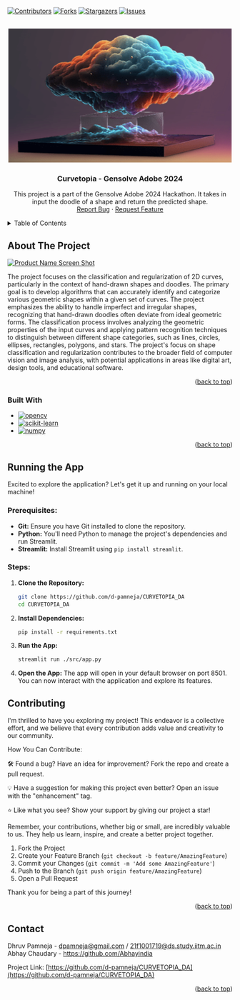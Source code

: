 <a name="readme-top"></a>

[![Contributors][contributors-shield]][contributors-url]
[![Forks][forks-shield]][forks-url]
[![Stargazers][stars-shield]][stars-url]
[![Issues][issues-shield]][issues-url]
<!-- [![LinkedIn][linkedin-shield]][linkedin-url] -->
<!-- [![MIT License][license-shield]][license-url] -->


<!-- PROJECT LOGO -->
<br />
<div align="center">
  <a href="https://github.com/d-pamneja/CURVETOPIA_DA">
    <img src="static/logo.png" alt="Logo" width="500" height="300">
  </a>

<h3 align="center">Curvetopia - Gensolve Adobe 2024</h3>

  <p align="center">
    This project is a part of the Gensolve Adobe 2024 Hackathon. It takes in input the doodle of a shape and return the predicted shape.
    <br />
    <a href="https://github.com/d-pamneja/CURVETOPIA_DA/issues">Report Bug</a>
    ·
    <a href="https://github.com/d-pamneja/CURVETOPIA_DA/issues">Request Feature</a>
  </p>
</div>



<!-- TABLE OF CONTENTS -->
<details>
  <summary>Table of Contents</summary>
  <ol>
    <li>
      <a href="#about-the-project">About The Project</a>
      <ul>
        <li><a href="#built-with">Built With</a></li>
      </ul>
    </li>
    <li><a href="#running-the-app">Getting started</a></li>
    <li><a href="#contributing">Contributing</a></li>
    <li><a href="#contact">Contact</a></li>
  </ol>
</details>



<!-- ABOUT THE PROJECT -->
## About The Project

[![Product Name Screen Shot][product-screenshot]](https://example.com)

The project focuses on the classification and regularization of 2D curves, particularly in the context of hand-drawn shapes and doodles. The primary goal is to develop algorithms that can accurately identify and categorize various geometric shapes within a given set of curves. The project emphasizes the ability to handle imperfect and irregular shapes, recognizing that hand-drawn doodles often deviate from ideal geometric forms. The classification process involves analyzing the geometric properties of the input curves and applying pattern recognition techniques to distinguish between different shape categories, such as lines, circles, ellipses, rectangles, polygons, and stars. The project's focus on shape classification and regularization contributes to the broader field of computer vision and image analysis, with potential applications in areas like digital art, design tools, and educational software.

<p align="right">(<a href="#readme-top">back to top</a>)</p>



### Built With

* [![opencv][opencv]][opencv-url]
* [![scikit-learn][scikit-learn]][scikit-learn-url]
* [![numpy][numpy]][numpy-url]


<p align="right">(<a href="#readme-top">back to top</a>)</p>

<!-- GETTING STARTED -->
## Running the App

Excited to explore the application? Let's get it up and running on your local machine!

### Prerequisites:

* **Git:** Ensure you have Git installed to clone the repository.
* **Python:** You'll need Python to manage the project's dependencies and run Streamlit.
* **Streamlit:** Install Streamlit using `pip install streamlit`.

### Steps:

1. **Clone the Repository:**
   ```bash
   git clone https://github.com/d-pamneja/CURVETOPIA_DA
   cd CURVETOPIA_DA
    ```

2. **Install Dependencies:**
    ```bash
    pip install -r requirements.txt
    ```

3. **Run the App:**
    ```bash
    streamlit run ./src/app.py
    ```

4. **Open the App:**
    The app will open in your default browser on port 8501. You can now interact with the application and explore its features.

<!-- CONTRIBUTING -->
## Contributing

I'm thrilled to have you exploring my project! This endeavor is a collective effort, and we believe that every contribution adds value and creativity to our community.

How You Can Contribute:

🛠️ Found a bug? Have an idea for improvement? Fork the repo and create a pull request.

💡 Have a suggestion for making this project even better? Open an issue with the "enhancement" tag.

⭐ Like what you see? Show your support by giving our project a star!

Remember, your contributions, whether big or small, are incredibly valuable to us. They help us learn, inspire, and create a better project together.


1. Fork the Project
2. Create your Feature Branch (`git checkout -b feature/AmazingFeature`)
3. Commit your Changes (`git commit -m 'Add some AmazingFeature'`)
4. Push to the Branch (`git push origin feature/AmazingFeature`)
5. Open a Pull Request

Thank you for being a part of this journey!

<p align="right">(<a href="#readme-top">back to top</a>)</p>



<!-- CONTACT -->
## Contact

Dhruv Pamneja - dpamneja@gmail.com / 21f1001719@ds.study.iitm.ac.in
<br>
Abhay Chaudary - https://github.com/Abhayindia

Project Link: [https://github.com/d-pamneja/CURVETOPIA_DA](https://github.com/d-pamneja/CURVETOPIA_DA)

<p align="right">(<a href="#readme-top">back to top</a>)</p>



<!-- MARKDOWN LINKS & IMAGES -->
<!-- https://www.markdownguide.org/basic-syntax/#reference-style-links -->
[contributors-shield]: https://img.shields.io/github/contributors/d-pamneja/CURVETOPIA_DA.svg?style=for-the-badge
[contributors-url]: https://github.com/d-pamneja/CURVETOPIA_DA/graphs/contributors
[forks-shield]: https://img.shields.io/github/forks/d-pamneja/CURVETOPIA_DA.svg?style=for-the-badge
[forks-url]: https://github.com/d-pamneja/d-pamneja/CURVETOPIA_DA/network/members
[stars-shield]: https://img.shields.io/github/stars/d-pamneja/CURVETOPIA_DA.svg?style=for-the-badge
[stars-url]: https://github.com/d-pamneja/CURVETOPIA_DA/stargazers
[issues-shield]: https://img.shields.io/github/issues/d-pamneja/CURVETOPIA_DA.svg?style=for-the-badge
[issues-url]: https://github.com/d-pamneja/CURVETOPIA_DA/issues
[license-shield]: https://img.shields.io/github/license/d-pamneja/CURVETOPIA_DA.svg?style=for-the-badge
[license-url]: https://github.com/d-pamneja/CURVETOPIA_DA/blob/master/LICENSE.txt
[linkedin-shield]: https://img.shields.io/badge/-LinkedIn-black.svg?style=for-the-badge&logo=linkedin&colorB=555
[linkedin-url]: https://www.linkedin.com/in/dhruv-pamneja-3b8432187/
[product-screenshot]: static/homepage_ss.png
[amazonaws]: https://img.shields.io/badge/Amazon_AWS-FF9900?style=for-the-badge&logo=amazonaws&logoColor=white
[amazonaws-url]: https://aws.amazon.com/
[chromadb]: https://img.shields.io/badge/ChromaDB-000000?style=for-the-badge&logo=chromadb&logoColor=white
[chromadb-url]: https://www.trychroma.com
[flask]: https://img.shields.io/badge/Flask-000000?style=for-the-badge&logo=flask&logoColor=white
[flask-url]: https://flask.palletsprojects.com/en/2.0.x/
[Next.js]: https://img.shields.io/badge/next.js-000000?style=for-the-badge&logo=nextdotjs&logoColor=white
[Next-url]: https://nextjs.org/
[React.js]: https://img.shields.io/badge/React-20232A?style=for-the-badge&logo=react&logoColor=61DAFB
[React-url]: https://reactjs.org/
[Vue.js]: https://img.shields.io/badge/Vue.js-35495E?style=for-the-badge&logo=vuedotjs&logoColor=4FC08D
[Vue-url]: https://vuejs.org/
[Angular.io]: https://img.shields.io/badge/Angular-DD0031?style=for-the-badge&logo=angular&logoColor=white
[Angular-url]: https://angular.io/
[Svelte.dev]: https://img.shields.io/badge/Svelte-4A4A55?style=for-the-badge&logo=svelte&logoColor=FF3E00
[Svelte-url]: https://svelte.dev/
[Laravel.com]: https://img.shields.io/badge/Laravel-FF2D20?style=for-the-badge&logo=laravel&logoColor=white
[Laravel-url]: https://laravel.com
[Bootstrap.com]: https://img.shields.io/badge/Bootstrap-563D7C?style=for-the-badge&logo=bootstrap&logoColor=white
[Bootstrap-url]: https://getbootstrap.com
[JQuery.com]: https://img.shields.io/badge/jQuery-0769AD?style=for-the-badge&logo=jquery&logoColor=white
[JQuery-url]: https://jquery.com 
[Pandas]: https://img.shields.io/badge/pandas-%23150458.svg?style=for-the-badge&logo=pandas&logoColor=white
[Pandas-url]: https://pandas.pydata.org
[scikit-learn]: https://img.shields.io/badge/scikit--learn-%23F7931E.svg?style=for-the-badge&logo=scikit-learn&logoColor=white
[scikit-learn-url]: https://scikit-learn.org/stable/
[openai]: https://img.shields.io/badge/OpenAI-5A5A5A?style=for-the-badge&logo=openai&logoColor=white
[openai-url]: https://openai.com
[opencv]: https://img.shields.io/badge/OpenCV-5C3EE8?style=for-the-badge&logo=opencv&logoColor=white
[opencv-url]: https://opencv.org
[numpy]: https://img.shields.io/badge/NumPy-013243?style=for-the-badge&logo=numpy&logoColor=white
[numpy-url]: https://numpy.org
[langchain]: https://img.shields.io/badge/Langchain-FF2D20?style=for-the-badge&logo=langchain&logoColor=white
[langchain-url]: https://langchain.com